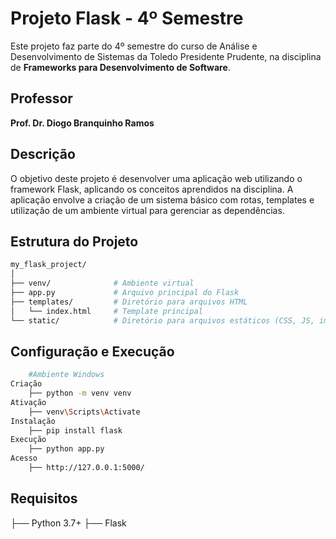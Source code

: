 # Projeto Flask - 4º Semestre

Este projeto faz parte do 4º semestre do curso de Análise e Desenvolvimento de Sistemas da Toledo Presidente Prudente, na disciplina de **Frameworks para Desenvolvimento de Software**.

## Professor

**Prof. Dr. Diogo Branquinho Ramos**

## Descrição

O objetivo deste projeto é desenvolver uma aplicação web utilizando o framework Flask, aplicando os conceitos aprendidos na disciplina. A aplicação envolve a criação de um sistema básico com rotas, templates e utilização de um ambiente virtual para gerenciar as dependências.

## Estrutura do Projeto

```bash
my_flask_project/
│
├── venv/              # Ambiente virtual
├── app.py             # Arquivo principal do Flask
├── templates/         # Diretório para arquivos HTML
│   └── index.html     # Template principal
└── static/            # Diretório para arquivos estáticos (CSS, JS, imagens, etc.)
```

## Configuração e Execução

```bash
    #Ambiente Windows
Criação
    ├── python -m venv venv
Ativação
    ├── venv\Scripts\Activate
Instalação
    ├── pip install flask
Execução
    ├── python app.py
Acesso
    ├── http://127.0.0.1:5000/
```

## Requisitos

├── Python 3.7+
├── Flask